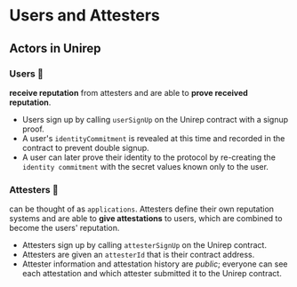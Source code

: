 # Users and Attesters

## Actors in Unirep

### Users 👤
**receive reputation** from attesters and are able to **prove received reputation**.

* Users sign up by calling `userSignUp` on the Unirep contract with a signup proof.
* A user's `identityCommitment` is revealed at this time and recorded in the contract to prevent double signup.
* A user can later prove their identity to the protocol by re-creating the `identity commitment` with the secret values known only to the user.

### Attesters 👑
can be thought of as `applications`. Attesters define their own reputation systems and are able to **give attestations** to users, which are combined to become the users' reputation.

* Attesters sign up by calling `attesterSignUp` on the Unirep contract.
* Attesters are given an `attesterId` that is their contract address.
* Attester information and attestation history are _public_; everyone can see each attestation and which attester submitted it to the Unirep contract.